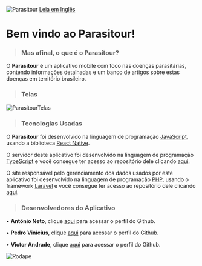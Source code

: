![Parasitour](https://i.imgur.com/HNC8GbB.png)
[Leia em Inglês](README-EN.md)
# Bem vindo ao **Parasitour**!

> ### Mas afinal, o que é o Parasitour?

O **Parasitour** é um aplicativo mobile com foco nas doenças parasitárias, contendo informações detalhadas e um banco de artigos sobre estas doenças em território brasileiro.
 
> ### Telas
![ParasitourTelas](https://i.imgur.com/aK72cXi.png)

> ### Tecnologias Usadas
O **Parasitour** foi desenvolvido na linguagem de programação [JavaScript](https://developer.mozilla.org/pt-BR/docs/Web/JavaScript), usando a biblioteca [React Native](https://reactnative.dev/
).

O servidor deste aplicativo foi desenvolvido na linguagem de programação [TypeScript](https://www.typescriptlang.org/) e você consegue ter acesso ao repositório dele clicando [aqui](https://github.com/Dev-App-Veterinaria/Servidor-Veterinaria).

O site responsável pelo gerenciamento dos dados usados por este aplicativo foi desenvolvido na linguagem de programação [PHP](https://www.php.net/), usando o framework [Laravel](https://laravel.com/) e você consegue ter acesso ao repositório dele clicando [aqui](https://github.com/Dev-App-Veterinaria/WebParasitour).

> ### Desenvolvedores do Aplicativo

 • **Antônio Neto**, clique [aqui](https://github.com/AntonioAdelino/) para
   acessar o perfil do Github.
   
 • **Pedro Vinícius**, clique [aqui](https://github.com/PedroViniciusMelo) para acessar o
   perfil do Github.
   
 • **Victor Andrade**,  clique [aqui](https://github.com/Victor-Andrade)
   para acessar o perfil do Github.
   
   ![Rodape](https://i.imgur.com/7v0JCX6.png)
